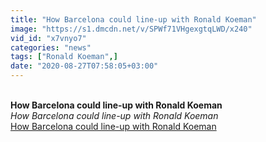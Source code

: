 ```yaml
---
title: "How Barcelona could line-up with Ronald Koeman"
image: "https://s1.dmcdn.net/v/SPWf71VHgexgtqLWD/x240"
vid_id: "x7vnyo7"
categories: "news"
tags: ["Ronald Koeman",]
date: "2020-08-27T07:58:05+03:00"
---
```

<br><b>How Barcelona could line-up with Ronald Koeman</b><br> <i>How Barcelona could line-up with Ronald Koeman</i><br> <u>How Barcelona could line-up with Ronald Koeman</u>
